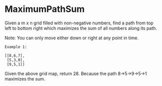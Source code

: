 # MaximumPathSum

Given a m x n grid filled with non-negative numbers, find a path from top left to bottom right which maximizes the sum of all numbers along its path.

Note: You can only move either down or right at any point in time.

`Example 1:`
```
[[8,6,7],
 [5,3,0],
 [9,5,1]]
```
Given the above grid map, return 28. Because the path 8→5→9→5→1 maximizes the sum.